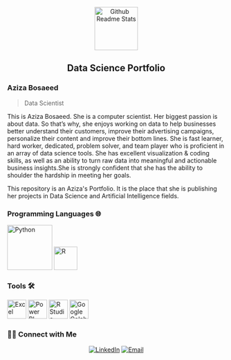 <p align="center">
 <img width="100px" src="https://avatars.githubusercontent.com/u/68463439?s=400&u=0453d474e34a21d3a806eaff12653026efc08daa&v=4" alt="Github Readme Stats" />
 <h2 align="center">Data Science Portfolio</h2>
</p>

### Aziza Bosaeed
> Data Scientist 

<div>
 <p>
This is Aziza Bosaeed. She is a computer scientist. Her biggest passion is about data. So that’s why, she enjoys working on data to help businesses better understand their customers, improve their advertising campaigns, personalize their content and improve their bottom lines. She is fast learner, hard worker, dedicated, problem solver, and team player who is proficient in an array of data science tools. She has excellent visualization & coding skills, as well as an ability to turn raw data into meaningful and actionable business insights.She is strongly confident that she has the ability to shoulder the hardship in meeting her goals.

This repository is an Aziza's Portfolio. It is the place that she is publishing her projects in Data Science and Artificial Intelligence fields.
</p>
</div>

### Programming Languages 🌐
<p >
<a href="https://www.python.org/" target="_blank"><img src="https://img.shields.io/badge/Python-3776AB?style=for-the-badge&logo=python&logoColor=white" alt="Python" width="104" ></a>
<a href="https://www.r-project.org/"><img src="https://img.shields.io/badge/R-276DC3?style=for-the-badge&logo=r&logoColor=white" alt="R" width="54" ></a>
</p>

### Tools 🛠️
<p >
<a href="https://www.microsoft.com/en-us/microsoft-365/excel" target="_blank"><img src="https://support.content.office.net/en-us/media/96d49362-541b-4349-bd23-0caeb223b706.png" alt="Excel" width="44" ></a>
<a href="https://powerbi.microsoft.com/en-us/"><img src="https://store-images.s-microsoft.com/image/apps.9729.14405452487353876.a6612b1c-3bfc-46da-ad7e-0dd83b65757d.be9b17fe-9781-42f6-9a3e-4914ef774843?mode=scale&q=90&h=300&w=300" alt="Power BI" width="44" ></a>
<a href="https://www.rstudio.com/"><img src="https://d33wubrfki0l68.cloudfront.net/62bcc8535a06077094ca3c29c383e37ad7334311/a263f/assets/img/logo.svg" alt="R Studio" width="44" ></a>
<a href="https://research.google.com/colaboratory/faq.html"><img src="https://colab.research.google.com/img/colab_favicon_256px.png" alt="Google Colab" width="44" ></a>
</p>

<h3> 🤝🏻 Connect with Me </h3>

<p align="center">
<a href="https://www.linkedin.com/in/aziza-bosaeed-3b156616a/" target="_blank"><img alt="LinkedIn" src="https://img.shields.io/badge/LinkedIn-@aziza.bosaeed-blue?style=flat&logo=linkedin"></a>
<a href="mailto:aziza.bosaeed@outlook.com"><img alt="Email" src="https://img.shields.io/badge/Email-aziza.bosaeed@outlook.com-blue?style=flat&logo=gmail"></a>
</p>
